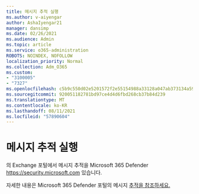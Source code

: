 ```yaml
---
title: 메시지 추적 실행
ms.author: v-aiyengar
author: AshaIyengar21
manager: dansimp
ms.date: 02/26/2021
ms.audience: Admin
ms.topic: article
ms.service: o365-administration
ROBOTS: NOINDEX, NOFOLLOW
localization_priority: Normal
ms.collection: Adm_O365
ms.custom:
- "3100005"
- "7327"
ms.openlocfilehash: c5b9c550d02e5201572f2e55154988a33128a047ab373134a59188f6ab59820b
ms.sourcegitcommit: 920051182781bd97ce4d4d6fbd268cb37b84d239
ms.translationtype: MT
ms.contentlocale: ko-KR
ms.lasthandoff: 08/11/2021
ms.locfileid: "57890604"
---
```

# <a name="run-a-message-trace"></a>메시지 추적 실행

의 Exchange 포털에서  메시지 추적을 Microsoft 365 Defender <https://security.microsoft.com> 있습니다.

자세한 내용은 Microsoft 365 Defender 포털의 메시지 [추적을 참조하세요.](https://docs.microsoft.com/microsoft-365/security/office-365-security/message-trace-scc)
